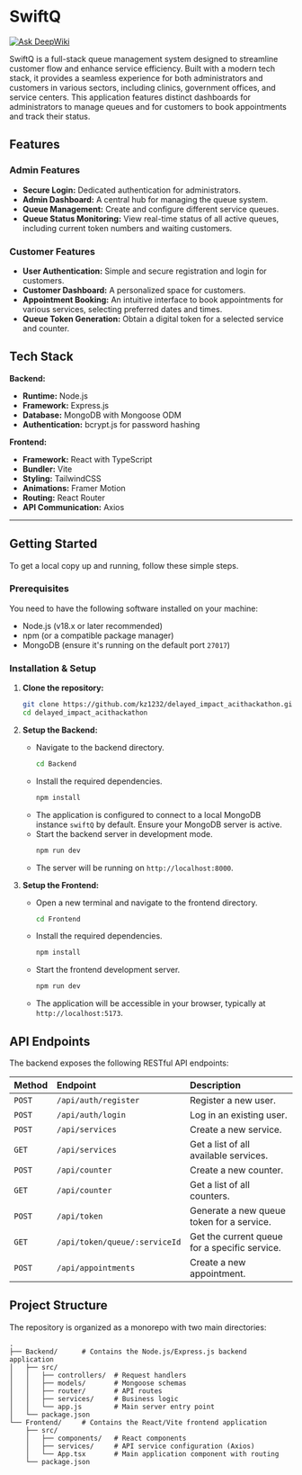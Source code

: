 # SwiftQ
[![Ask DeepWiki](https://devin.ai/assets/askdeepwiki.png)](https://deepwiki.com/Kz1232/Delayed_impact_acithackathon)

SwiftQ is a full-stack queue management system designed to streamline customer flow and enhance service efficiency. Built with a modern tech stack, it provides a seamless experience for both administrators and customers in various sectors, including clinics, government offices, and service centers. This application features distinct dashboards for administrators to manage queues and for customers to book appointments and track their status.

## Features

### Admin Features
- **Secure Login:** Dedicated authentication for administrators.
- **Admin Dashboard:** A central hub for managing the queue system.
- **Queue Management:** Create and configure different service queues.
- **Queue Status Monitoring:** View real-time status of all active queues, including current token numbers and waiting customers.

### Customer Features
- **User Authentication:** Simple and secure registration and login for customers.
- **Customer Dashboard:** A personalized space for customers.
- **Appointment Booking:** An intuitive interface to book appointments for various services, selecting preferred dates and times.
- **Queue Token Generation:** Obtain a digital token for a selected service and counter.

## Tech Stack

**Backend:**
- **Runtime:** Node.js
- **Framework:** Express.js
- **Database:** MongoDB with Mongoose ODM
- **Authentication:** bcrypt.js for password hashing

**Frontend:**
- **Framework:** React with TypeScript
- **Bundler:** Vite
- **Styling:** TailwindCSS
- **Animations:** Framer Motion
- **Routing:** React Router
- **API Communication:** Axios

---

## Getting Started

To get a local copy up and running, follow these simple steps.

### Prerequisites

You need to have the following software installed on your machine:
- Node.js (v18.x or later recommended)
- npm (or a compatible package manager)
- MongoDB (ensure it's running on the default port `27017`)

### Installation & Setup

1.  **Clone the repository:**
    ```sh
    git clone https://github.com/kz1232/delayed_impact_acithackathon.git
    cd delayed_impact_acithackathon
    ```

2.  **Setup the Backend:**
    - Navigate to the backend directory.
      ```sh
      cd Backend
      ```
    - Install the required dependencies.
      ```sh
      npm install
      ```
    - The application is configured to connect to a local MongoDB instance `swiftQ` by default. Ensure your MongoDB server is active.
    - Start the backend server in development mode.
      ```sh
      npm run dev
      ```
    - The server will be running on `http://localhost:8000`.

3.  **Setup the Frontend:**
    - Open a new terminal and navigate to the frontend directory.
      ```sh
      cd Frontend
      ```
    - Install the required dependencies.
      ```sh
      npm install
      ```
    - Start the frontend development server.
      ```sh
      npm run dev
      ```
    - The application will be accessible in your browser, typically at `http://localhost:5173`.

## API Endpoints

The backend exposes the following RESTful API endpoints:

| Method | Endpoint                    | Description                                  |
| :----- | :-------------------------- | :------------------------------------------- |
| `POST` | `/api/auth/register`        | Register a new user.                         |
| `POST` | `/api/auth/login`           | Log in an existing user.                     |
| `POST` | `/api/services`             | Create a new service.                        |
| `GET`  | `/api/services`             | Get a list of all available services.        |
| `POST` | `/api/counter`              | Create a new counter.                        |
| `GET`  | `/api/counter`              | Get a list of all counters.                  |
| `POST` | `/api/token`                | Generate a new queue token for a service.    |
| `GET`  | `/api/token/queue/:serviceId` | Get the current queue for a specific service.|
| `POST` | `/api/appointments`         | Create a new appointment.                    |

## Project Structure

The repository is organized as a monorepo with two main directories:

```
.
├── Backend/      # Contains the Node.js/Express.js backend application
│   ├── src/
│   │   ├── controllers/  # Request handlers
│   │   ├── models/       # Mongoose schemas
│   │   ├── router/       # API routes
│   │   ├── services/     # Business logic
│   │   └── app.js        # Main server entry point
│   └── package.json
└── Frontend/     # Contains the React/Vite frontend application
    ├── src/
    │   ├── components/   # React components
    │   ├── services/     # API service configuration (Axios)
    │   └── App.tsx       # Main application component with routing
    └── package.json